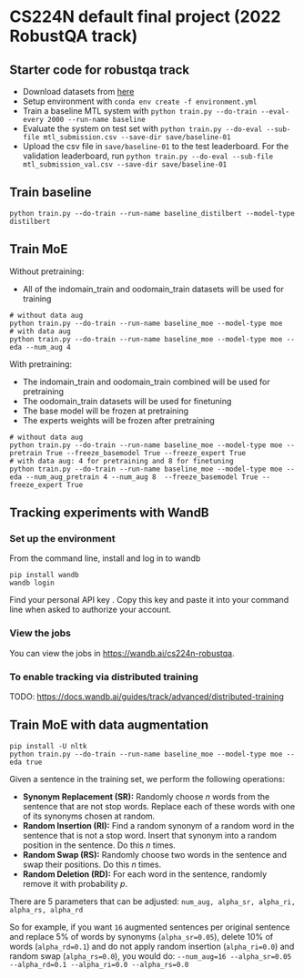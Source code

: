 # CS224N default final project (2022 RobustQA track)

## Starter code for robustqa track
- Download datasets from [here](https://drive.google.com/file/d/1Fv2d30hY-2niU7t61ktnMsi_HUXS6-Qx/view?usp=sharing)
- Setup environment with `conda env create -f environment.yml`
- Train a baseline MTL system with `python train.py --do-train --eval-every 2000 --run-name baseline`
- Evaluate the system on test set with `python train.py --do-eval --sub-file mtl_submission.csv --save-dir save/baseline-01`
- Upload the csv file in `save/baseline-01` to the test leaderboard. For the validation leaderboard, run `python train.py --do-eval --sub-file mtl_submission_val.csv --save-dir save/baseline-01`




## Train baseline

```
python train.py --do-train --run-name baseline_distilbert --model-type distilbert
```


## Train MoE

Without pretraining: 
- All of the indomain_train and oodomain_train datasets will be used for training
```
# without data aug
python train.py --do-train --run-name baseline_moe --model-type moe
# with data aug
python train.py --do-train --run-name baseline_moe --model-type moe --eda --num_aug 4
```

With pretraining: 
- The indomain_train and oodomain_train combined will be used for pretraining
- The oodomain_train datasets will be used for finetuning
- The base model will be frozen at pretraining
- The experts weights will be frozen after pretraining

```
# without data aug
python train.py --do-train --run-name baseline_moe --model-type moe --pretrain True --freeze_basemodel True --freeze_expert True
# with data aug: 4 for pretraining and 8 for finetuning
python train.py --do-train --run-name baseline_moe --model-type moe --eda --num_aug_pretrain 4 --num_aug 8  --freeze_basemodel True --freeze_expert True
```

## Tracking experiments with WandB
### Set up the environment
From the command line, install and log in to wandb

```
pip install wandb
wandb login
```

Find your personal API key [](here). Copy this key and paste it into your command line when asked to authorize your account. 

### View the jobs
You can view the jobs in https://wandb.ai/cs224n-robustqa.

### To enable tracking via distributed training
TODO: https://docs.wandb.ai/guides/track/advanced/distributed-training

## Train MoE with data augmentation
```
pip install -U nltk
python train.py --do-train --run-name baseline_moe --model-type moe --eda true
```
Given a sentence in the training set, we perform the following operations:

- **Synonym Replacement (SR):** Randomly choose *n* words from the sentence that are not stop words. Replace each of these words with one of its synonyms chosen at random.
- **Random Insertion (RI):** Find a random synonym of a random word in the sentence that is not a stop word. Insert that synonym into a random position in the sentence. Do this *n* times.
- **Random Swap (RS):** Randomly choose two words in the sentence and swap their positions. Do this *n* times.
- **Random Deletion (RD):** For each word in the sentence, randomly remove it with probability *p*.

There are 5 parameters that can be adjusted:
`num_aug, alpha_sr, alpha_ri, alpha_rs, alpha_rd`

So for example, if you want `16` augmented sentences per original sentence and replace 5% of words by synonyms (`alpha_sr=0.05`), delete 10% of words (`alpha_rd=0.1`) and do not apply random insertion (`alpha_ri=0.0`) and random swap (`alpha_rs=0.0`), you would do:
`--num_aug=16 --alpha_sr=0.05 --alpha_rd=0.1 --alpha_ri=0.0 --alpha_rs=0.0`
